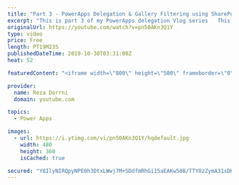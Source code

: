 ```yaml
---
title: "Part 3 - PowerApps Delegation & Gallery Filtering using SharePoint Choice, Lookup and Yes/No Columns"
excerpt: "This is part 3 of my PowerApps delegation Vlog series   This video will walk you through the concept of Delegation in PowerApps with respect to SharePoint Date Choice, Lookup and Yes/No fields, understand filtering galleries and adding default option & highlights issues related to Yes/No column type"
originalUrl: https://youtube.com/watch?v=pn50AKn3Q1Y
type: video
price: Free
length: PT19M23S
publishedDateTime: 2019-10-30T03:31:00Z
heat: 52

featuredContent: "<iframe width=\"800\" height=\"500\" frameborder=\"0\" src=\"https://www.youtube.com/embed/pn50AKn3Q1Y\" allow=\"accelerometer; autoplay; encrypted-media; gyroscope; picture-in-picture\" allowfullscreen></iframe>"

provider:
  name: Reza Dorrni
  domain: youtube.com

topics:
  - Power Apps

images:
  - url: https://i.ytimg.com/vi/pn50AKn3Q1Y/hqdefault.jpg
    width: 480
    height: 360
    isCached: true

secured: "Y8IlyNIRQpyNPE0h3OtxLWwj7M+SDdfmRhGi15aEAKw58B/TTY0zZymA31sDKSICpl308z0gOQiVAprDAGpy+H9xsOzX4B4hIvHYjDMOsi5dj+vC7yEo49lW9J+/UmPr3RO6M4joMaKFUBvz2sUtk2BzGd1eKajPU6JZ9+JgmDMtA50MAZgzX69ATOgWPDDaKzhu5H1AB5mVhFntWwdFsx45DUuBaeHUbtRx9UCMhHLoABMgDCeLEoJeuRCEm06xg/iMw/yId3kuvWTeCkxVotAw734SR+KN/tqt4todzRUAVv6y6LCQrBrnGGKBQ4CSTGSmLu6PXh6HXsVhK2CfvuuMEHABtYHftVHGOZU2h5U5vb4GvTLjl6Wh3EVGAfv4gCScTR8FTzRxSPq1CqarXk3H2z3UZY+h7A5Pi1IM1h4=;+88raY7uVjlzikmtCbNCQw=="
---
```


